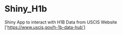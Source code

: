 # Shiny_H1b
Shiny App to interact with H1B Data from USCIS Website ['https://www.uscis.gov/h-1b-data-hub']
